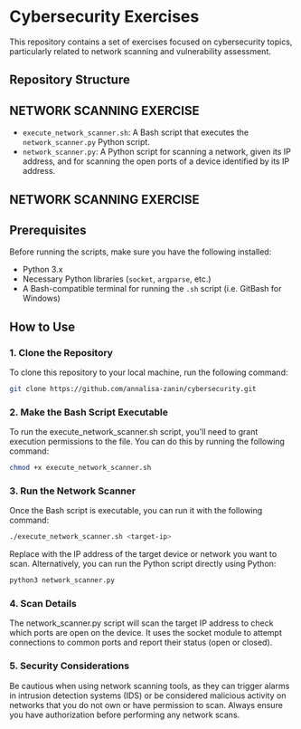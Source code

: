 # Cybersecurity Exercises

This repository contains a set of exercises focused on cybersecurity topics, particularly related to network scanning and vulnerability assessment.

## Repository Structure
## NETWORK SCANNING EXERCISE
- `execute_network_scanner.sh`: A Bash script that executes the `network_scanner.py` Python script.
- `network_scanner.py`: A Python script for scanning a network, given its IP address, and for scanning the open ports of a device identified by its IP address.

## NETWORK SCANNING EXERCISE
## Prerequisites
Before running the scripts, make sure you have the following installed:
- Python 3.x
- Necessary Python libraries (`socket`, `argparse`, etc.)
- A Bash-compatible terminal for running the `.sh` script (i.e. GitBash for Windows)

## How to Use

### 1. Clone the Repository
To clone this repository to your local machine, run the following command:
```bash
git clone https://github.com/annalisa-zanin/cybersecurity.git
```

### 2. Make the Bash Script Executable
To run the execute_network_scanner.sh script, you'll need to grant execution permissions to the file. You can do this by running the following command:
```bash
chmod +x execute_network_scanner.sh
```

### 3. Run the Network Scanner
Once the Bash script is executable, you can run it with the following command:
```bash
./execute_network_scanner.sh <target-ip>
```
Replace <target-ip> with the IP address of the target device or network you want to scan.
Alternatively, you can run the Python script directly using Python:
```bash
python3 network_scanner.py
```

### 4. Scan Details
The network_scanner.py script will scan the target IP address to check which ports are open on the device.
It uses the socket module to attempt connections to common ports and report their status (open or closed).

### 5. Security Considerations
Be cautious when using network scanning tools, as they can trigger alarms in intrusion detection systems (IDS) or be considered malicious activity on networks that you do not own or have permission to scan. Always ensure you have authorization before performing any network scans.
